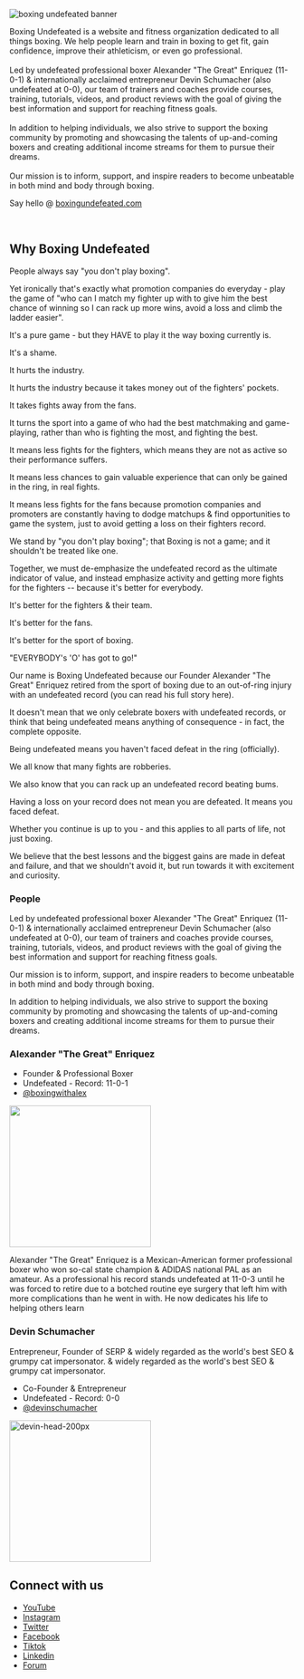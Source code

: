 
![boxing undefeated banner](https://github.com/boxingundefeated/.github/assets/45643901/8e3b82f0-402e-4bbb-9afd-955fdc567417)


Boxing Undefeated is a website and fitness organization dedicated to all things boxing. We help people learn and train in boxing to get fit, gain confidence, improve their athleticism, or even go professional. 
<br><br>
Led by undefeated professional boxer Alexander "The Great" Enriquez (11-0-1) & internationally acclaimed entrepreneur Devin Schumacher (also undefeated at 0-0), our team of trainers and coaches provide courses, training, tutorials, videos, and product reviews with the goal of giving the best information and support for reaching fitness goals. 
<br><br>
In addition to helping individuals, we also strive to support the boxing community by promoting and showcasing the talents of up-and-coming boxers and creating additional income streams for them to pursue their dreams. 
<br><br>
Our mission is to inform, support, and inspire readers to become unbeatable in both mind and body through boxing.

Say hello @ [boxingundefeated.com](https://boxingundefeated.com)

<br>

## Why Boxing Undefeated

People always say "you don't play boxing".

Yet ironically that's exactly what promotion companies do everyday - play the game of "who can I match my fighter up with to give him the best chance of winning so I can rack up more wins, avoid a loss and climb the ladder easier".

It's a pure game - but they HAVE to play it the way boxing currently is.

It's a shame.

It hurts the industry.

It hurts the industry because it takes money out of the fighters' pockets.

It takes fights away from the fans.

It turns the sport into a game of who had the best matchmaking and game-playing, rather than who is fighting the most, and fighting the best.

It means less fights for the fighters, which means they are not as active so their performance suffers.

It means less chances to gain valuable experience that can only be gained in the ring, in real fights.

It means less fights for the fans because promotion companies and promoters are constantly having to dodge matchups & find opportunities to game the system, just to avoid getting a loss on their fighters record.

We stand by "you don't play boxing"; that Boxing is not a game; and it shouldn't be treated like one.

Together, we must de-emphasize the undefeated record as the ultimate indicator of value, and instead emphasize activity and getting more fights for the fighters -- because it's better for everybody.

It's better for the fighters & their team.

It's better for the fans.

It's better for the sport of boxing.

"EVERYBODY's 'O' has got to go!"

Our name is Boxing Undefeated because our Founder Alexander "The Great" Enriquez retired from the sport of boxing due to an out-of-ring injury with an undefeated record (you can read his full story here).

It doesn't mean that we only celebrate boxers with undefeated records, or think that being undefeated means anything of consequence - in fact, the complete opposite.

Being undefeated means you haven't faced defeat in the ring (officially).

We all know that many fights are robberies.

We also know that you can rack up an undefeated record beating bums.

Having a loss on your record does not mean you are defeated. It means you faced defeat.

Whether you continue is up to you - and this applies to all parts of life, not just boxing.

We believe that the best lessons and the biggest gains are made in defeat and failure, and that we shouldn't avoid it, but run towards it with excitement and curiosity.


### People

Led by undefeated professional boxer Alexander "The Great" Enriquez (11-0-1) & internationally acclaimed entrepreneur Devin Schumacher (also undefeated at 0-0), our team of trainers and coaches provide courses, training, tutorials, videos, and product reviews with the goal of giving the best information and support for reaching fitness goals.

Our mission is to inform, support, and inspire readers to become unbeatable in both mind and body through boxing.

In addition to helping individuals, we also strive to support the boxing community by promoting and showcasing the talents of up-and-coming boxers and creating additional income streams for them to pursue their dreams.


### Alexander "The Great" Enriquez

- Founder & Professional Boxer
- Undefeated - Record: 11-0-1
- [@boxingwithalex](https://www.instagram.com/boxingwithalex)


<img width="250" height="250" src="https://github.com/user-attachments/assets/e3c77012-2501-44f7-9458-c470a8cb9f0b" />


Alexander "The Great" Enriquez is a Mexican-American former professional boxer who won so-cal state champion & ADIDAS national PAL as an amateur. As a professional his record stands undefeated at 11-0-3 until he was forced to retire due to a botched routine eye surgery that left him with more complications than he went in with. He now dedicates his life to helping others learn 

### Devin Schumacher

Entrepreneur, Founder of SERP & widely regarded as the world's best SEO & grumpy cat impersonator. & widely regarded as the world's best SEO & grumpy cat impersonator.

- Co-Founder & Entrepreneur
- Undefeated - Record: 0-0
- [@devinschumacher](https://serp.ly/@devin/youtube)

<img width="250" height="250" alt="devin-head-200px" src="https://github.com/user-attachments/assets/a3681098-a94c-4e1e-aa2a-a78dcbbe48b3" />


## Connect with us

- [YouTube](https://serp.ly/@boxingundefeated/youtube)
- [Instagram](https://serp.ly/@boxingundefeated/instagram)
- [Twitter](https://serp.ly/@boxingundefeated/twitter)
- [Facebook](https://serp.ly/@boxingundefeated/facebook)
- [Tiktok](https://serp.ly/@boxingundefeated/tiktok)
- [Linkedin](https://serp.ly/@boxingundefeated/linkedin)
- [Forum](https://github.com/boxingundefeated/forum)


